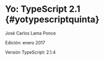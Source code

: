 # Yo: TypeScript 2.1 {#yotypescriptquinta}

José Carlos Lama Ponce

Edición: enero 2017

Versión TypeScript: 2.1.4

